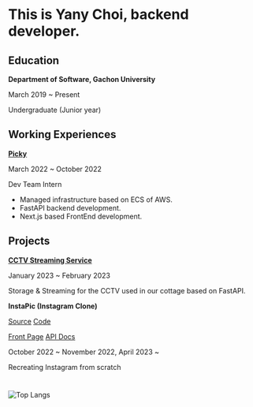 # This is Yany Choi, backend developer.


## Education

**Department of Software, Gachon University**

March 2019 ~ Present

Undergraduate (Junior year)

## Working Experiences


**[Picky](https://gopicky.com)**

March 2022 ~ October 2022

Dev Team Intern

- Managed infrastructure based on ECS of AWS.
- FastAPI backend development.
- Next.js based FrontEnd development.

## Projects



**[CCTV Streaming Service](https://github.com/YanyChoi/cctv-system)**

January 2023 ~ February 2023

Storage & Streaming for the CCTV used in our cottage based on FastAPI.


**InstaPic (Instagram Clone)**


[Source](https://github.com/YanyChoi/insta-pic-web-app)
[Code](https://github.com/YanyChoi/insta-pic-core-service)


[Front Page](https://instapic.yanychoi.site)
[API Docs](https://instapicapi.yanychoi.site/swagger-ui/index.html)

October 2022 ~ November 2022, April 2023 ~

Recreating Instagram from scratch

#

![Top Langs](https://github-readme-stats.vercel.app/api/top-langs/?username=YanyChoi&layout=compact)
